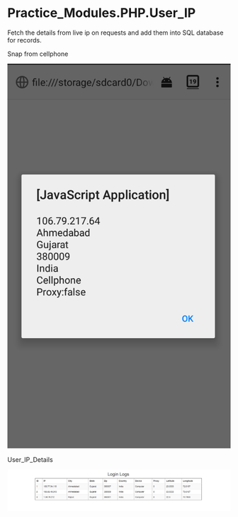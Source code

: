 # Practice_Modules.PHP.User_IP
Fetch the details from live ip on requests and add them into SQL database for records.

Snap from cellphone

![Snap from cellphone](https://github.com/Kashyap-Nirmal/Practice_Modules/blob/master/PHP/User_IP/Snap%20from%20Cellphone.png)

User_IP_Details

![User_IP_Details](https://github.com/Kashyap-Nirmal/Practice_Modules/blob/master/PHP/User_IP/User_IP_Details.png)
